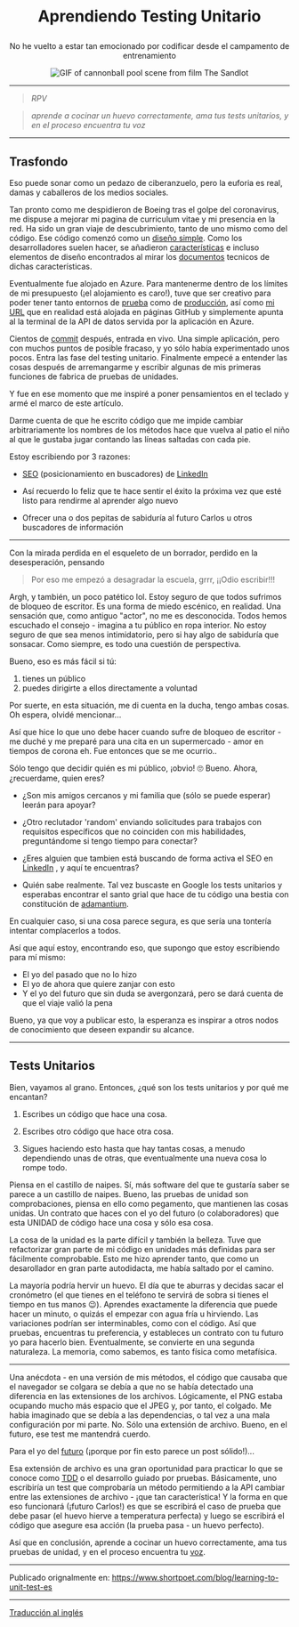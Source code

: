 # <p align="center">Aprendiendo Testing Unitario</p>
<p align="center">
    No he vuelto a estar tan emocionado por codificar desde el campamento de entrenamiento
</p>

<p align="center">
    <img alt="GIF of cannonball pool scene from film The Sandlot" src="https://media.giphy.com/media/3ohzdLFxnwyFeNhtTO/giphy.gif" />
</p>

---

> *RPV*

> *aprende a cocinar un huevo correctamente, ama tus tests unitarios, y en el proceso encuentra tu voz*

---

## Trasfondo

Eso puede sonar como un pedazo de ciberanzuelo, pero la euforia es real, damas y caballeros de los medios sociales.

Tan pronto como me despidieron de Boeing tras el golpe del coronavirus, me dispuse a mejorar mi pagina de curriculum vitae y mi presencia en la red. Ha sido un gran viaje de descubrimiento, tanto de uno mismo como del código. Ese código comenzó como un [diseño simple](https://codeburst.io/how-i-created-seo-friendly-portfolio-cv-website-and-hosted-it-on-github-d5c4da43cf2f). Como los desarrolladores suelen hacer, se añadieron [características](https://dev.to/amruthpillai/ever-dreamed-of-a-free-and-open-source-resume-builder-that-doesn-t-store-your-data-meet-reactive-resume-1dpl) e incluso elementos de diseño encontrados al mirar los [documentos](https://html2canvas.hertzen.com/) tecnicos de dichas características.

Eventualmente fue alojado en Azure. Para mantenerme dentro de los límites de mi presupuesto (¡el alojamiento es caro!), tuve que ser creativo para poder tener tanto entornos de [prueba](https://https://shortpoet-test.azurewebsites.net/) como de [producción](https://shortpoet.azurewebsites.net/), así como [mi URL](https://shortpoet.com) que en realidad está alojada en páginas GitHub y simplemente apunta al la terminal de la API de datos servida por la aplicación en Azure.

Cientos de [commit](https://github.com/shortpoet/Shortpoet/commits/dev) después, entrada en vivo.  Una simple aplicación, pero con muchos puntos de posible fracaso, y yo sólo había experimentado unos pocos. Entra las fase del testing unitario. Finalmente empecé a entender las cosas después de arremangarme y escribir algunas de mis primeras funciones de fabrica de pruebas de unidades.

Y fue en ese momento que me inspiré a poner pensamientos en el teclado y armé el marco de este artículo.

Darme cuenta de que he escrito código que me impide cambiar arbitrariamente los nombres de los métodos hace que vuelva al patio el niño al que le gustaba jugar contando las líneas saltadas con cada pie.

Estoy escribiendo por 3 razones:

- [SEO](https://es.wikipedia.org/wiki/Posicionamiento_en_buscadores) (posicionamiento en buscadores) de [LinkedIn](https://www.linkedin.com/in/carlos-soriano-49aaa97/)

- Así recuerdo lo feliz que te hace sentir el éxito la próxima vez que esté listo para rendirme al aprender algo nuevo

- Ofrecer una o dos pepitas de sabiduría al futuro Carlos u otros buscadores de información

---

Con la mirada perdida en el esqueleto de un borrador, perdido en la desesperación, pensando

> Por eso me empezó a desagradar la escuela, grrr, ¡¡Odio escribir!!!

Argh, y también, un poco patético lol. Estoy seguro de que todos sufrimos de bloqueo de escritor. Es una forma de miedo escénico, en realidad. Una sensación que, como antiguo "actor", no me es desconocida. Todos hemos escuchado el consejo - imagina a tu público en ropa interior. No estoy seguro de que sea menos intimidatorio, pero  si hay algo de sabiduría que sonsacar. Como siempre, es todo una cuestión de perspectiva.

Bueno, eso es más fácil si tú:

1) tienes un público
2) puedes dirigirte a ellos directamente a voluntad

Por suerte, en esta situación, me di cuenta en la ducha, tengo ambas cosas. Oh espera, olvidé mencionar...

Así que hice lo que uno debe hacer cuando sufre de bloqueo de escritor - me duché y me preparé para una cita en un supermercado - amor en tiempos de corona eh. Fue entonces que se me ocurrio..

Sólo tengo que decidir quién es mi público, ¡obvio! 🙄 Bueno. Ahora, ¿recuerdame, quien eres?

- ¿Son mis amigos cercanos y mi familia que (sólo se puede esperar) leerán para apoyar?

- ¿Otro reclutador 'random' enviando solicitudes para trabajos con requisitos específicos que no coinciden con mis habilidades, preguntándome si tengo tiempo para conectar?

- ¿Eres alguien que tambien está buscando de forma activa el SEO en [LinkedIn](https://www.linkedin.com/in/carlos-soriano-49aaa97/) , y aquí te encuentras?

- Quién sabe realmente. Tal vez buscaste en Google los tests unitarios y esperabas encontrar el santo grial que hace de tu código una bestia con constitución de [adamantium](https://es.wikipedia.org/wiki/Adamantium).

En cualquier caso, si una cosa parece segura, es que sería una tontería intentar complacerlos a todos.

Así que aquí estoy, encontrando eso, que supongo que estoy escribiendo para mí mismo:

- El yo del pasado que no lo hizo
- El yo de ahora que quiere zanjar con esto
- Y el yo del futuro que sin duda se avergonzará, pero se dará cuenta de que el viaje valió la pena

Bueno, ya que voy a publicar esto, la esperanza es inspirar a otros nodos de conocimiento que deseen expandir su alcance.

---

## Tests Unitarios

Bien, vayamos al grano. Entonces, ¿qué son los tests unitarios y por qué me encantan?

1) Escribes un código que hace una cosa. 

2) Escribes otro código que hace otra cosa.

3) Sigues haciendo esto hasta que hay tantas cosas, a menudo dependiendo unas de otras, que eventualmente una nueva cosa lo rompe todo.

Piensa en el castillo de naipes. Sí, más software del que te gustaría saber se parece a un castillo de naipes. Bueno, las pruebas de unidad son comprobaciones, piensa en ello como pegamento, que mantienen las cosas unidas. Un contrato que haces con el yo del futuro (o colaboradores) que esta UNIDAD de código hace una cosa y sólo esa cosa.

La cosa de la unidad es la parte difícil y también la belleza. Tuve que refactorizar gran parte de mi código en unidades más definidas para ser fácilmente comprobable. Esto me hizo aprender tanto, que como un desarollador en gran parte autodidacta, me había saltado por el camino.

La mayoría podría hervir un huevo. El día que te aburras y decidas sacar el cronómetro (el que tienes en el teléfono te servirá de sobra si tienes el tiempo en tus manos 😉). Aprendes exactamente la diferencia que puede hacer un minuto, o quizás el empezar con agua fría u hirviendo. Las variaciones podrían ser interminables, como con el código. Así que pruebas, encuentras tu preferencia, y estableces un contrato con tu futuro yo para hacerlo bien. Eventualmente, se convierte en una segunda naturaleza. La memoria, como sabemos, es tanto física como metafísica.

---

Una anécdota - en una versión de mis métodos, el código que causaba que el navegador se colgara se debía a que no se había detectado una diferencia en las extensiones de los archivos.  Lógicamente, el PNG estaba ocupando mucho más espacio que el JPEG y, por tanto, el colgado. Me habia imaginado que se debía a las dependencias, o tal vez a una mala configuración por mi parte.  No. Sólo una extensión de archivo. Bueno, en el futuro, ese test me mantendrá cuerdo.

Para el yo del [futuro](https://www.shortpoet.com) (¡porque por fin esto parece un post sólido!)...

Esa extensión de archivo es una gran oportunidad para practicar lo que se conoce como [TDD](https://es.wikipedia.org/wiki/Desarrollo_guiado_por_pruebas) o el desarrollo guiado por pruebas.  Básicamente, uno escribiría un test que comprobaría un método permitiendo a la API cambiar entre las extensiones de archivo - ¡que tan característica! Y la forma en que eso funcionará (¡futuro Carlos!) es que se escribirá el caso de prueba que debe pasar (el huevo hierve a temperatura perfecta) y luego se escribirá el código que asegure esa acción (la prueba pasa - un huevo perfecto).

Así que en conclusión, aprende a cocinar un huevo correctamente, ama tus pruebas de unidad, y en el proceso encuentra tu [voz](https://www.shortpoet.com/blog).

--- 

Publicado orignalmente en: 
https://www.shortpoet.com/blog/learning-to-unit-test-es

---

[Traducción al inglés](https://www.shortpoet.com/blog/learning-to-unit-test-ene)